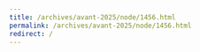 ```yaml
---
title: /archives/avant-2025/node/1456.html
permalink: /archives/avant-2025/node/1456.html
redirect: /
---
```

